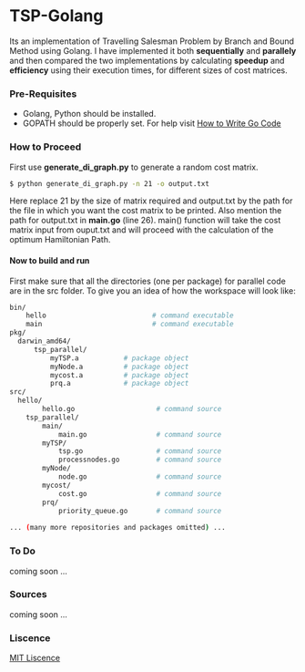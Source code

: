 # TSP-Golang
Its an implementation of Travelling Salesman Problem by Branch and Bound Method using Golang. I have implemented it both **sequentially** and **parallely** and then compared the two implementations by calculating **speedup** and **efficiency** using their execution times, for different sizes of cost matrices.

### Pre-Requisites
- Golang, Python should be installed.
- GOPATH should be properly set. For help visit [How to Write Go Code]

### How to Proceed
First use  **generate_di_graph.py** to generate a random cost matrix.
```sh
$ python generate_di_graph.py -n 21 -o output.txt
```
Here replace 21 by the size of matrix required and output.txt by the path for the file in which you want the cost matrix to be printed. Also mention the path for output.txt in **main.go** (line 26). main() function will take the cost matrix input from ouput.txt and will proceed with the calculation of the optimum Hamiltonian Path.

#### Now to build and run

First make sure that all the directories (one per package) for parallel code are in the src folder.
To give you an idea of how the workspace will look like:
```sh
bin/
    hello                          # command executable
    main                           # command executable
pkg/
  darwin_amd64/
      tsp_parallel/
          myTSP.a           # package object
          myNode.a          # package object
          mycost.a          # package object
          prq.a             # package object
src/
  hello/
	    hello.go                    # command source
	tsp_parallel/
	    main/
	        main.go                 # command source
	    myTSP/
	        tsp.go                  # command source
	        processnodes.go         # command source
	    myNode/
	        node.go                 # command source
	    mycost/
	        cost.go                 # command source
	    prq/
	        priority_queue.go       # command source
	        
... (many more repositories and packages omitted) ...    
```	    




### To Do
  coming soon ...

### Sources
  coming soon ...
  
### Liscence
[MIT Liscence]





[How to Write Go Code]: <https://golang.org/doc/code.html>
[MIT Liscence]: <https://github.com/AkshanshChahal/TSP-Golang/blob/master/LICENSE>
